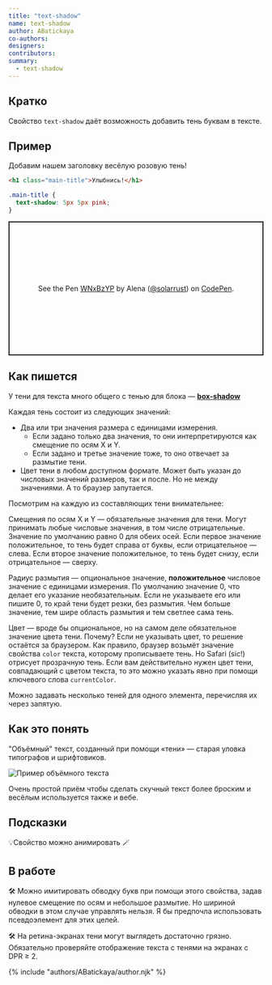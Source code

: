 ```yaml
---
title: "text-shadow"
name: text-shadow
author: ABatickaya
co-authors:
designers:
contributors:
summary:
  - text-shadow
---
```


## Кратко

Свойство `text-shadow` даёт возможность добавить тень буквам в тексте.

## Пример

Добавим нашем заголовку весёлую розовую тень!

```html
<h1 class="main-title">Улыбнись!</h1>
```

```css
.main-title {
  text-shadow: 5px 5px pink;
}
```

<p class="codepen" data-height="265" data-theme-id="light" data-default-tab="result" data-user="solarrust" data-slug-hash="WNxBzYP" style="height: 265px; box-sizing: border-box; display: flex; align-items: center; justify-content: center; border: 2px solid; margin: 1em 0; padding: 1em;" data-pen-title="WNxBzYP">
  <span>See the Pen <a href="https://codepen.io/solarrust/pen/WNxBzYP">
  WNxBzYP</a> by Alena (<a href="https://codepen.io/solarrust">@solarrust</a>)
  on <a href="https://codepen.io">CodePen</a>.</span>
</p>
<script async src="https://cpwebassets.codepen.io/assets/embed/ei.js"></script>

## Как пишется

У тени для текста много общего с тенью для блока — [**box-shadow**](/css/doka/box-shadow)

Каждая тень состоит из следующих значений:

- Два или три значения размера с единицами измерения.
  - Если задано только два значения, то они интерпретируются как смещение по осям X и Y.
  - Если задано и третье значение тоже, то оно отвечает за размытие тени.
- Цвет тени в любом доступном формате. Может быть указан до числовых значений размеров, так и после. Но не между значениями. А то браузер запутается.

Посмотрим на каждую из составляющих тени внимательнее:

Смещения по осям Х и Y — обязательные значения для тени. Могут принимать любые числовые значения, в том числе отрицательные. Значение по умолчанию равно 0 для обеих осей. Если первое значение положительное, то тень будет справа от буквы, если отрицательное — слева. Если второе значение положительное, то тень будет снизу, если отрицательное — сверху.

Радиус размытия — опциональное значение, **положительное** числовое значение с единицами измерения. По умолчанию значение 0, что делает его указание необязательным. Если не указываете его или пишите 0, то край тени будет резки, без размытия. Чем больше значение, тем шире область размытия и тем светлее сама тень.

Цвет — вроде бы опциональное, но на самом деле обязательное значение цвета тени. Почему? Если не указывать цвет, то решение остаётся за браузером. Как правило, браузер возьмёт значение свойства `color` текста, которому прописываете тень. Но Safari (sic!) отрисует прозрачную тень. Если вам действительно нужен цвет тени, совпадающий с цветом текста, то это можно указать явно при помощи ключевого слова `currentColor`.

Можно задавать несколько теней для одного элемента, перечисляя их через запятую.

## Как это понять

"Объёмный" текст, созданный при помощи «тени» — старая уловка типографов и шрифтовиков.

![Пример объёмного текста](/assets/images/posts/text-shadow/text-shadow.png)

Очень простой приём чтобы сделать скучный текст более броским и весёлым используется также и вебе.

## Подсказки

💡Свойство можно анимировать 🪄

## В работе

🛠 Можно имитировать обводку букв при помощи этого свойства, задав нулевое смещение по осям и небольшое размытие. Но шириной обводки в этом случае управлять нельзя. Я бы предпочла использовать псевдоэлемент для этих целей.

🛠 На ретина-экранах тени могут выглядеть достаточно грязно. Обязательно проверяйте отображение текста с тенями на экранах с DPR ≥ 2.

{% include "authors/ABatickaya/author.njk" %}
